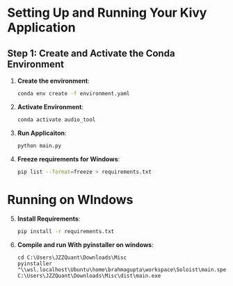 # Setting Up and Running Your Kivy Application

## Step 1: Create and Activate the Conda Environment

1. **Create the environment**:
   ```sh
   conda env create -f environment.yaml
2. **Activate Environment**:
   ```sh
   conda activate audio_tool
3. **Run Applicaiton**:
   ```sh
   python main.py
4. **Freeze requirements for Windows**:
   ```sh
   pip list --format=freeze > requirements.txt
# Running on WIndows
5. **Install Requirements**:
   ```sh
   pip install -r requirements.txt
6. **Compile and run With pyinstaller on windows**:
   ```CMD
   cd C:\Users\JZZQuant\Downloads\Misc
   pyinstaller "\\wsl.localhost\Ubuntu\home\brahmagupta\workspace\Soloist\main.spec"
   C:\Users\JZZQuant\Downloads\Misc\dist\main.exe